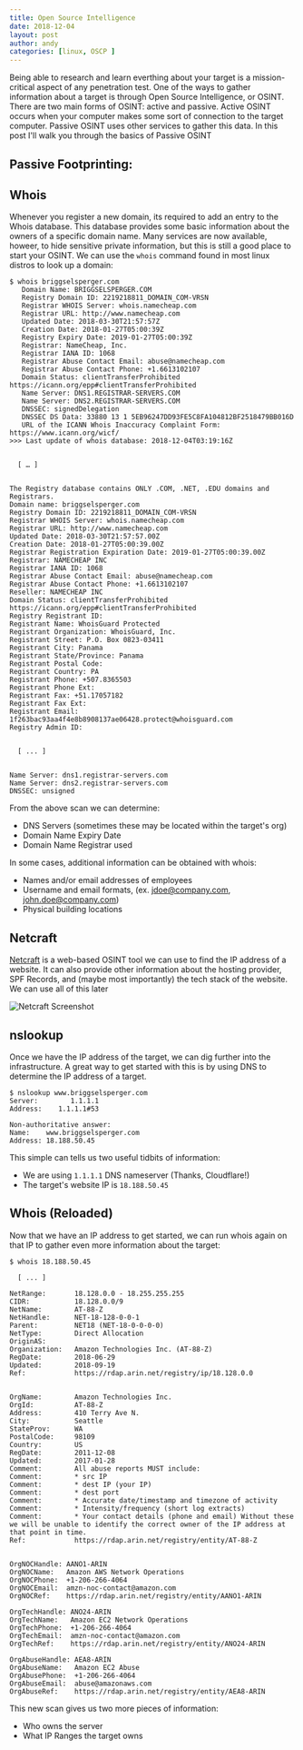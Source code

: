```yaml
---
title: Open Source Intelligence
date: 2018-12-04
layout: post
author: andy
categories: [linux, OSCP ]
---
```


Being able to research and learn everthing about your target is a mission-critical aspect of any penetration test.  One of the ways to gather information about a target is through Open Source Intelligence, or OSINT.  There are two main forms of OSINT: active and passive.  Active OSINT occurs when your computer makes some sort of connection to the target computer.  Passive OSINT uses other services to gather this data.  In this post I'll walk you through the basics of Passive OSINT

## Passive Footprinting:

## Whois

Whenever you register a new domain, its required to add an entry to the Whois database. This database provides some basic information about the owners of a specific domain name.  Many services are now available, howeer, to hide sensitive private information, but this is still a good place to start your OSINT.  We can use the `whois` command found in most linux distros to look up a domain:

```
$ whois briggselsperger.com 
   Domain Name: BRIGGSELSPERGER.COM 
   Registry Domain ID: 2219218811_DOMAIN_COM-VRSN 
   Registrar WHOIS Server: whois.namecheap.com 
   Registrar URL: http://www.namecheap.com 
   Updated Date: 2018-03-30T21:57:57Z 
   Creation Date: 2018-01-27T05:00:39Z 
   Registry Expiry Date: 2019-01-27T05:00:39Z 
   Registrar: NameCheap, Inc. 
   Registrar IANA ID: 1068 
   Registrar Abuse Contact Email: abuse@namecheap.com 
   Registrar Abuse Contact Phone: +1.6613102107 
   Domain Status: clientTransferProhibited https://icann.org/epp#clientTransferProhibited 
   Name Server: DNS1.REGISTRAR-SERVERS.COM 
   Name Server: DNS2.REGISTRAR-SERVERS.COM 
   DNSSEC: signedDelegation 
   DNSSEC DS Data: 33880 13 1 5EB96247DD93FE5C8FA104812BF2518479BB016D 
   URL of the ICANN Whois Inaccuracy Complaint Form: https://www.icann.org/wicf/ 
>>> Last update of whois database: 2018-12-04T03:19:16Z 


  [ … ] 


The Registry database contains ONLY .COM, .NET, .EDU domains and 
Registrars. 
Domain name: briggselsperger.com 
Registry Domain ID: 2219218811_DOMAIN_COM-VRSN 
Registrar WHOIS Server: whois.namecheap.com 
Registrar URL: http://www.namecheap.com 
Updated Date: 2018-03-30T21:57:57.00Z 
Creation Date: 2018-01-27T05:00:39.00Z 
Registrar Registration Expiration Date: 2019-01-27T05:00:39.00Z 
Registrar: NAMECHEAP INC 
Registrar IANA ID: 1068 
Registrar Abuse Contact Email: abuse@namecheap.com 
Registrar Abuse Contact Phone: +1.6613102107 
Reseller: NAMECHEAP INC 
Domain Status: clientTransferProhibited https://icann.org/epp#clientTransferProhibited  
Registry Registrant ID:  
Registrant Name: WhoisGuard Protected 
Registrant Organization: WhoisGuard, Inc. 
Registrant Street: P.O. Box 0823-03411  
Registrant City: Panama 
Registrant State/Province: Panama 
Registrant Postal Code:  
Registrant Country: PA 
Registrant Phone: +507.8365503 
Registrant Phone Ext:  
Registrant Fax: +51.17057182 
Registrant Fax Ext:  
Registrant Email: 1f263bac93aa4f4e8b8908137ae06428.protect@whoisguard.com 
Registry Admin ID:  


  [ ... ]


Name Server: dns1.registrar-servers.com  
Name Server: dns2.registrar-servers.com  
DNSSEC: unsigned 
```

From the above scan we can determine:
  * DNS Servers (sometimes these may be located within the target's org)
  * Domain Name Expiry Date
  * Domain Name Registrar used

In some cases, additional information can be obtained with whois:
  * Names and/or email addresses of employees
  * Username and email formats, (ex. jdoe@company.com, john.doe@company.com)
  * Physical building locations


## Netcraft

[Netcraft](https://searchdns.netcraft.com/) is a web-based OSINT tool we can use to find the IP address of a website. It can also provide other information about the hosting provider, SPF Records, and (maybe most importantly) the tech stack of the website. We can use all of this later

![Netcraft Screenshot](/blog/assets/img/osint-netcraft.png)


## nslookup

Once we have the IP address of the target, we can dig further into the infrastructure.  A great way to get started with this is by using DNS to determine the IP address of a target.

```
$ nslookup www.briggselsperger.com 
Server:        1.1.1.1 
Address:    1.1.1.1#53 
  
Non-authoritative answer: 
Name:    www.briggselsperger.com 
Address: 18.188.50.45
```

This simple can tells us two useful tidbits of information:
  * We are using `1.1.1.1` DNS nameserver (Thanks, Cloudflare!)
  * The target's website IP is `18.188.50.45`

## Whois (Reloaded)

Now that we have an IP address to get started, we can run whois again on that IP to gather even more information about the target:

```
$ whois 18.188.50.45 

  [ ... ]  

NetRange:       18.128.0.0 - 18.255.255.255 
CIDR:           18.128.0.0/9 
NetName:        AT-88-Z 
NetHandle:      NET-18-128-0-0-1 
Parent:         NET18 (NET-18-0-0-0-0) 
NetType:        Direct Allocation 
OriginAS:        
Organization:   Amazon Technologies Inc. (AT-88-Z) 
RegDate:        2018-06-29 
Updated:        2018-09-19 
Ref:            https://rdap.arin.net/registry/ip/18.128.0.0 
  
  
OrgName:        Amazon Technologies Inc. 
OrgId:          AT-88-Z 
Address:        410 Terry Ave N. 
City:           Seattle 
StateProv:      WA 
PostalCode:     98109 
Country:        US 
RegDate:        2011-12-08 
Updated:        2017-01-28 
Comment:        All abuse reports MUST include: 
Comment:        * src IP 
Comment:        * dest IP (your IP) 
Comment:        * dest port 
Comment:        * Accurate date/timestamp and timezone of activity 
Comment:        * Intensity/frequency (short log extracts) 
Comment:        * Your contact details (phone and email) Without these we will be unable to identify the correct owner of the IP address at that point in time. 
Ref:            https://rdap.arin.net/registry/entity/AT-88-Z 
  
  
OrgNOCHandle: AANO1-ARIN 
OrgNOCName:   Amazon AWS Network Operations 
OrgNOCPhone:  +1-206-266-4064  
OrgNOCEmail:  amzn-noc-contact@amazon.com 
OrgNOCRef:    https://rdap.arin.net/registry/entity/AANO1-ARIN 
  
OrgTechHandle: ANO24-ARIN 
OrgTechName:   Amazon EC2 Network Operations 
OrgTechPhone:  +1-206-266-4064  
OrgTechEmail:  amzn-noc-contact@amazon.com 
OrgTechRef:    https://rdap.arin.net/registry/entity/ANO24-ARIN 
  
OrgAbuseHandle: AEA8-ARIN 
OrgAbuseName:   Amazon EC2 Abuse 
OrgAbusePhone:  +1-206-266-4064  
OrgAbuseEmail:  abuse@amazonaws.com 
OrgAbuseRef:    https://rdap.arin.net/registry/entity/AEA8-ARIN 
```

This new scan gives us two more pieces of information:
  * Who owns the server
  * What IP Ranges the target owns



